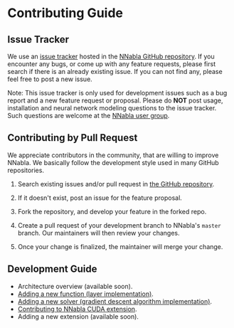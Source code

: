 # Contributing Guide

## Issue Tracker

We use an [issue tracker](https://github.com/sony/nnabla/issues) hosted in the [NNabla GitHub repository](https://github.com/sony/nnabla).
If you encounter any bugs, or come up with any feature requests, please first search if there is an already existing issue. If you can not find any, please feel free to post a new issue.

Note:
    This issue tracker is only used for development issues such as a bug report and a new feature request or proposal.
    Please do **NOT** post usage, installation and neural network modeling questions to the issue tracker.
    Such questions are welcome at the [NNabla user group](https://groups.google.com/forum/#!forum/nnabla).


## Contributing by Pull Request


We appreciate contributors in the community, that are willing to improve NNabla.
We basically follow the development style used in many GitHub repositories.

1. Search existing issues and/or pull request in
   [the GitHub repository](https://github.com/sony/nnabla).

2. If it doesn't exist, post an issue for the feature proposal.

3. Fork the repository, and develop your feature in the forked repo.

4. Create a pull request of your development branch to NNabla's `master` branch.
   Our maintainers will then review your changes.

5. Once your change is finalized, the maintainer will merge your change.


## Development Guide

* Architecture overview (available soon).
* [Adding a new function (layer implementation)](doc/contributing/add_function.md).
* [Adding a new solver (gradient descent algorithm implementation)](doc/contributing/add_solver.md).
* [Contributing to NNabla CUDA extension](https://github.com/sony/nnabla-ext-cuda/blob/master/CONTRIBUTING.md).
* Adding a new extension (available soon).
